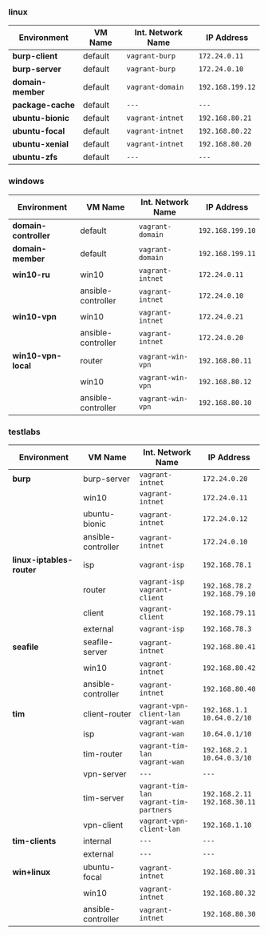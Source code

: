 ### linux

| Environment               | VM Name |Int. Network Name        | IP Address       |
|---------------------------|---------|-------------------------|------------------|
| **burp-client**           | default | `vagrant-burp`          | `172.24.0.11`    |
| **burp-server**           | default | `vagrant-burp`          | `172.24.0.10`    |
| **domain-member**         | default | `vagrant-domain`        | `192.168.199.12` |
| **package-cache**         | default | `---`                   | `---`            |
| **ubuntu-bionic**         | default | `vagrant-intnet`        | `192.168.80.21`  |
| **ubuntu-focal**          | default | `vagrant-intnet`        | `192.168.80.22`  |
| **ubuntu-xenial**         | default | `vagrant-intnet`        | `192.168.80.20`  |
| **ubuntu-zfs**            | default | `---`                   | `---`            |


### windows

| Environment               | VM Name            | Int. Network Name        | IP Address       |
|---------------------------|--------------------|--------------------------|------------------|
| **domain-controller**     | default            | `vagrant-domain`         | `192.168.199.10` |
| **domain-member**         | default            | `vagrant-domain`         | `192.168.199.11` |
| **win10-ru**              | win10              | `vagrant-intnet`         | `172.24.0.11`    |
|                           | ansible-controller | `vagrant-intnet`         | `172.24.0.10`    |
| **win10-vpn**             | win10              | `vagrant-intnet`         | `172.24.0.21`    |
|                           | ansible-controller | `vagrant-intnet`         | `172.24.0.20`    |
| **win10-vpn-local**       | router             | `vagrant-win-vpn`        | `192.168.80.11`  |
|                           | win10              | `vagrant-win-vpn`        | `192.168.80.12`  |
|                           |ansible-controller  | `vagrant-win-vpn`        | `192.168.80.10`  |


### testlabs

| Environment               | VM Name                  | Int. Network Name                           | IP Address                        |
|---------------------------|--------------------------|---------------------------------------------|-----------------------------------|
| **burp**                  | burp-server              | `vagrant-intnet`                            | `172.24.0.20`                     |
|                           | win10                    | `vagrant-intnet`                            | `172.24.0.11`                     |
|                           | ubuntu-bionic            | `vagrant-intnet`                            | `172.24.0.12`                     |
|                           | ansible-controller       | `vagrant-intnet`                            | `172.24.0.10`                     |
| **linux-iptables-router** | isp                      | `vagrant-isp`                               | `192.168.78.1`                    |
|                           | router                   | `vagrant-isp`<br>`vagrant-client`           | `192.168.78.2`<br>`192.168.79.10` |
|                           | client                   | `vagrant-client`                            | `192.168.79.11`                   |
|                           | external                 | `vagrant-isp`                               | `192.168.78.3`                    |
| **seafile**               | seafile-server           | `vagrant-intnet`                            | `192.168.80.41`                   |
|                           | win10                    | `vagrant-intnet`                            | `192.168.80.42`                   |
|                           | ansible-controller       | `vagrant-intnet`                            | `192.168.80.40`                   |
| **tim**                   | client-router            | `vagrant-vpn-client-lan`<br>`vagrant-wan`   | `192.168.1.1`<br>`10.64.0.2/10`   |
|                           | isp                      | `vagrant-wan`                               | `10.64.0.1/10`                    |
|                           | tim-router               | `vagrant-tim-lan`<br>`vagrant-wan`          | `192.168.2.1`<br>`10.64.0.3/10`   |
|                           | vpn-server               | `---`                                       | `---`                             |
|                           | tim-server               | `vagrant-tim-lan`<br>`vagrant-tim-partners` | `192.168.2.11`<br>`192.168.30.11` |
|                           | vpn-client               | `vagrant-vpn-client-lan`                    | `192.168.1.10`                    |
| **tim-clients**           | internal                 | `---`                                       | `---`                             |
|                           | external                 | `---`                                       | `---`                             |
| **win+linux**             | ubuntu-focal             | `vagrant-intnet`                            | `192.168.80.31`                   |
|                           | win10                    | `vagrant-intnet`                            | `192.168.80.32`                   |
|                           | ansible-controller       | `vagrant-intnet`                            | `192.168.80.30`                   |
